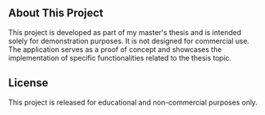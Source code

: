 ## About This Project

This project is developed as part of my master's thesis and is intended solely for demonstration purposes. It is not designed for commercial use. The application serves as a proof of concept and showcases the implementation of specific functionalities related to the thesis topic.

## License

This project is released for educational and non-commercial purposes only.
